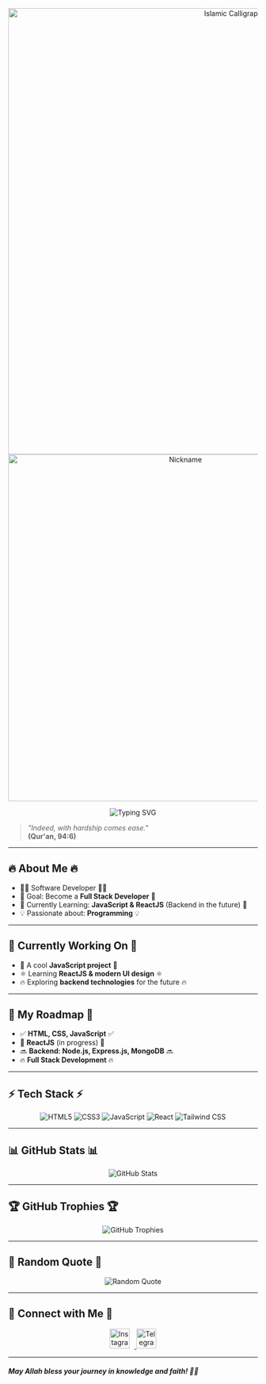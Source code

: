 <div align="center">
  <img src="https://raw.githubusercontent.com/abubakrmuminov/assalam/refs/heads/main/animation.svg" alt="Islamic Calligraphy" width="900">
</div>

<div align="center"> 
  <img  src="https://raw.githubusercontent.com/abubakrmuminov/assalam/refs/heads/main/name.svg" alt="Nickname" width="700">
</div> 

<div align="center"> 
 <p align="center">
   <img src="https://readme-typing-svg.herokuapp.com?font=Fira+Code&size=22&pause=1000&color=FFD700&width=600&lines=%F0%9F%8C%99+Assalamu+Alaikum!+I'm+Muminov+Abubakr+%F0%9F%8C%99" alt="Typing SVG" />
</p>
</div> 

> _"Indeed, with hardship comes ease."_  
> **(Qur'an, 94:6)**

---

## 🔥 About Me 🔥
- 🧑‍💻 Software Developer 🧑‍💻
- 🎯 Goal: Become a **Full Stack Developer** 🎯
- 📖 Currently Learning: **JavaScript & ReactJS** (Backend in the future) 📖
- 💡 Passionate about: **Programming** 💡

---

## 🔨 Currently Working On 🔨
- 🚀 A cool **JavaScript project** 🚀
- ⚛️ Learning **ReactJS & modern UI design** ⚛️
- 🔥 Exploring **backend technologies** for the future 🔥

---

## 🚀 My Roadmap 🚀
- ✅ **HTML, CSS, JavaScript** ✅
- 🚀 **ReactJS** (in progress) 🚀
- 🔜 **Backend: Node.js, Express.js, MongoDB** 🔜
- 🔥 **Full Stack Development** 🔥

---

## ⚡ Tech Stack ⚡
<p align="center">
  <img src="https://img.shields.io/badge/HTML5-%23E34F26.svg?style=for-the-badge&logo=html5&logoColor=white" alt="HTML5" />
  <img src="https://img.shields.io/badge/CSS3-%231572B6.svg?style=for-the-badge&logo=css3&logoColor=white" alt="CSS3" />
  <img src="https://img.shields.io/badge/JavaScript-%23F7DF1E.svg?style=for-the-badge&logo=javascript&logoColor=black" alt="JavaScript" />
  <img src="https://img.shields.io/badge/React-%2361DAFB.svg?style=for-the-badge&logo=react&logoColor=black" alt="React" />
  <img src="https://img.shields.io/badge/Tailwind_CSS-%2338B2AC.svg?style=for-the-badge&logo=tailwind-css&logoColor=white" alt="Tailwind CSS" />
</p>

---

## 📊 GitHub Stats 📊
<p align="center">
  <img src="https://github-readme-stats.vercel.app/api?username=abubakrmuminov&show_icons=true&theme=radical" alt="GitHub Stats" />
</p>

---

## 🏆 GitHub Trophies 🏆
<p align="center">
  <img src="https://github-profile-trophy.vercel.app/?username=abubakrmuminov&theme=radical" alt="GitHub Trophies" />
</p>

---

## 🌟 Random Quote 🌟
<p align="center">
  <img src="https://quotes-github-readme.vercel.app/api?type=horizontal&theme=radical" alt="Random Quote">
</p>

---

## 🌙 Connect with Me 🌙
<p align="center">
<!-- Instagram -->
<a href="https://instagram.com/abubakr_ai">
  <img src="https://upload.wikimedia.org/wikipedia/commons/a/a5/Instagram_icon.png" 
       width="40" height="40" alt="Instagram" style="margin-right: 10px;"/>
</a>

<!-- Telegram -->
<a href="https://t.me/abubakr_ai">
  <img src="https://upload.wikimedia.org/wikipedia/commons/8/82/Telegram_logo.svg" 
       width="40" height="40" alt="Telegram"/>
</a>

</p>

---

#### _May Allah bless your journey in knowledge and faith! 🤲✨_

